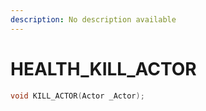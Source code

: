 ```yaml
---
description: No description available 
---
```


# HEALTH\_KILL_ACTOR

```cpp
void KILL_ACTOR(Actor _Actor);
```